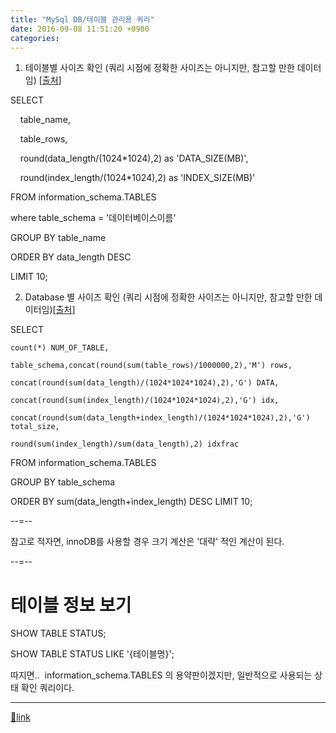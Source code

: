 ```yaml
---
title: "MySql DB/테이블 관리용 쿼리"
date: 2016-09-08 11:51:20 +0900
categories: 
---
```

  

1. 테이블별 사이즈 확인 (쿼리 시점에 정확한 사이즈는 아니지만, 참고할 만한 데이터임) [[출처](http://dimdim.tistory.com/entry/MySql-DB%ED%85%8C%EC%9D%B4%EB%B8%94-%EC%82%AC%EC%9D%B4%EC%A6%88-%ED%99%95%EC%9D%B8%EC%9D%84-%EC%9C%84%ED%95%9C-%EC%BF%BC%EB%A6%AC "출처")]

  


SELECT 

    table_name,

    table_rows,

    round(data_length/(1024*1024),2) as 'DATA_SIZE(MB)',

    round(index_length/(1024*1024),2) as 'INDEX_SIZE(MB)'

FROM information_schema.TABLES

where table_schema = '데이터베이스이름'

GROUP BY table_name 

ORDER BY data_length DESC 

LIMIT 10;

  


2. Database 별 사이즈 확인 (쿼리 시점에 정확한 사이즈는 아니지만, 참고할 만한 데이터임)[[출처](http://dimdim.tistory.com/entry/MySql-DB%ED%85%8C%EC%9D%B4%EB%B8%94-%EC%82%AC%EC%9D%B4%EC%A6%88-%ED%99%95%EC%9D%B8%EC%9D%84-%EC%9C%84%ED%95%9C-%EC%BF%BC%EB%A6%AC "출처")]

  


SELECT

	count(*) NUM_OF_TABLE,

	table_schema,concat(round(sum(table_rows)/1000000,2),'M') rows,

	concat(round(sum(data_length)/(1024*1024*1024),2),'G') DATA,

	concat(round(sum(index_length)/(1024*1024*1024),2),'G') idx,

	concat(round(sum(data_length+index_length)/(1024*1024*1024),2),'G') total_size,

	round(sum(index_length)/sum(data_length),2) idxfrac

FROM information_schema.TABLES

GROUP BY table_schema

ORDER BY sum(data_length+index_length) DESC LIMIT 10;

  


--=--

참고로 적자면, innoDB를 사용할 경우 크기 계산은 '대략' 적인 계산이 된다.

  
  


--=--

# 테이블 정보 보기

SHOW TABLE STATUS;

SHOW TABLE STATUS LIKE '{테이블명}';

따지면..  information_schema.TABLES 의 용약판이겠지만, 일반적으로 사용되는 상태 확인 쿼리이다.





  ***
[🔗link](http://www.mins01.com/mh/tech/read/1036)